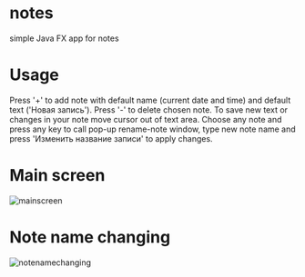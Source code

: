 # notes
simple Java FX app for notes

# Usage

Press '+' to add note with default name (current date and time) and default text ('Новая запись').
Press '-' to delete chosen note.
To save new text or changes in your note move cursor out of text area.
Choose any note and press any key to call pop-up rename-note window, type new note name and press 'Изменить название записи' to apply changes.

# Main screen

![mainscreen](https://github.com/JohnMikhailov/low_poly_genetic/raw/master/example_main_screen.png)

# Note name changing

![notenamechanging](https://github.com/JohnMikhailov/low_poly_genetic/raw/master/example_change_note_name.png)
